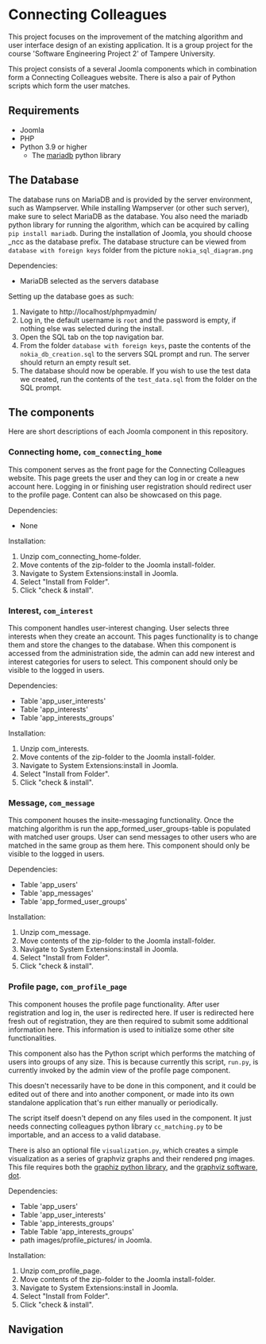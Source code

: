 # Connecting Colleagues

This project focuses on the improvement of the matching algorithm and user interface design of an existing application.
It is a group project for the course 'Software Engineering Project 2' of Tampere University. 

This project consists of a several Joomla components which in combination form a Connecting Colleagues website.
There is also a pair of Python scripts which form the user matches.

## Requirements
* Joomla 
* PHP 
* Python 3.9 or higher
    * The [mariadb](https://pypi.org/project/mariadb/) python library

## The Database

The database runs on MariaDB and is provided by the server environment, such as Wampserver. While installing Wampserver (or other such server), make sure to select MariaDB as the database. You also need the mariadb python library for running the algorithm, which can be acquired by calling `pip install mariadb`. During the installation of Joomla, you should choose _ncc as the database prefix. The database structure can be viewed from `database with foreign keys` folder from the picture `nokia_sql_diagram.png`

Dependencies:

* MariaDB selected as the servers database

Setting up the database goes as such:
1. Navigate to http://localhost/phpmyadmin/
2. Log in, the default username is `root` and the password is empty, if nothing else was selected during the install.
3. Open the SQL tab on the top navigation bar.
4. From the folder `database with foreign keys`, paste the contents of the `nokia_db_creation.sql` to the servers SQL prompt and run. The server should return an empty result set.
5. The database should now be operable. If you wish to use the test data we created, run the contents of the `test_data.sql` from the folder on the SQL prompt.
## The components
Here are short descriptions of each Joomla component in this repository.

### Connecting home, `com_connecting_home`
This component serves as the front page for the Connecting Colleagues website. This page greets the user and they can log in or create a new account here. Logging in or finishing user registration should redirect user to the profile page. Content can also be showcased on this page. 

Dependencies:
* None

Installation:
1. Unzip com_connecting_home-folder.
2. Move contents of the zip-folder to the Joomla install-folder.
3. Navigate to System Extensions:install in Joomla.
4. Select "Install from Folder".
5. Click "check & install".

### Interest, `com_interest`
This component handles user-interest changing. User selects three interests when they create an account. This pages functionality is to change them and store the changes to the database. When this component is accessed from the administration side, the admin can add new interest and interest categories for users to select. This component should only be visible to the logged in users.

Dependencies:
* Table 'app_user_interests'
* Table 'app_interests'
* Table 'app_interests_groups'

Installation:
1. Unzip com_interests.
2. Move contents of the zip-folder to the Joomla install-folder.
3. Navigate to System Extensions:install in Joomla.
4. Select "Install from Folder".
5. Click "check & install".

### Message, `com_message`
This component houses the insite-messaging functionality. Once the matching algorithm is run the app_formed_user_groups-table is populated with matched user groups. User can send messages to other users who are matched in the same group as them here. This component should only be visible to the logged in users.

Dependencies:
* Table 'app_users'
* Table 'app_messages'
* Table 'app_formed_user_groups'

Installation:
1. Unzip com_message.
2. Move contents of the zip-folder to the Joomla install-folder.
3. Navigate to System Extensions:install in Joomla.
4. Select "Install from Folder".
5. Click "check & install".

### Profile page, `com_profile_page`
This component houses the profile page functionality. After user registration and log in, the user is redirected here. If user is redirected here fresh out of registration, they are then required to submit some additional information here. This information is used to initialize some other site functionalities. 

This component also has the Python script which performs the matching of users into groups of any size.
This is because currently this script, `run.py`, is currently invoked by the admin view of the profile page component.

This doesn't necessarily have to be done in this component, and it could be edited out of there and into another component, or made into its own standalone application that's run either manually or periodically.

The script itself doesn't depend on any files used in the component.
It just needs connecting colleagues python library `cc_matching.py` to be importable, and an access to a valid database.

There is also an optional file `visualization.py`, which creates a simple visualization as a series of graphviz graphs and their rendered png images.
This file requires both the [graphiz python library](https://pypi.org/project/graphviz/), and the [graphviz software, dot](https://www.graphviz.org/download/).

Dependencies:
* Table 'app_users'
* Table 'app_user_interests'
* Table 'app_interests_groups'
* Table Table 'app_interests_groups'
* path images/profile_pictures/ in Joomla.

Installation:
1. Unzip com_profile_page.
2. Move contents of the zip-folder to the Joomla install-folder.
3. Navigate to System Extensions:install in Joomla.
4. Select "Install from Folder".
5. Click "check & install".

## Navigation

